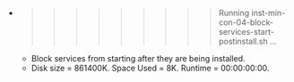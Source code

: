 * >>>>>>>>> Running inst-min-con-04-block-services-start-postinstall.sh ...
  * Block services from starting after they are being installed.
  * Disk size = 861400K. Space Used = 8K. Runtime = 00:00:00:00.

